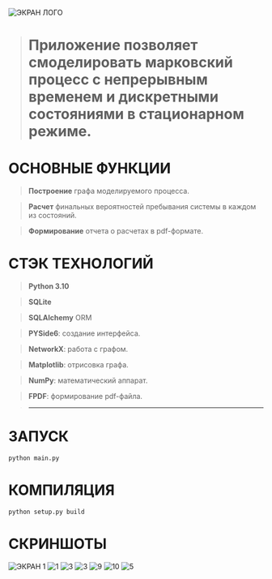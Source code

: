 ![ЭКРАН ЛОГО](https://i.ibb.co/6RBzRmy/1.png)
> # Приложение позволяет смоделировать марковский процесс с непрерывным временем и дискретными состояниями в стационарном режиме.


# ОСНОВНЫЕ ФУНКЦИИ
> **Построение** графа моделируемого процесса.

> **Расчет** финальных вероятностей пребывания системы в каждом из состояний.

> **Формирование** отчета о расчетах в pdf-формате.

# СТЭК ТЕХНОЛОГИЙ
> **Python 3.10**

> **SQLite** 

> **SQLAlchemy** ORM 

> **PYSide6**: создание интерфейса.

> **NetworkX**: работа с графом.

> **Matplotlib**: отрисовка графа.

> **NumPy**: математический аппарат.

> **FPDF**: формирование pdf-файла.

> **** 

# ЗАПУСК 
```console
python main.py
```
# КОМПИЛЯЦИЯ
```console
python setup.py build
```
# СКРИНШОТЫ
![ЭКРАН 1](https://i.ibb.co/b6ydRjN/2.png)
![1](https://user-images.githubusercontent.com/79448643/152173190-62c29f8a-b1fe-45d4-8fb8-3d0e3cbb0ff4.png)
![3](https://user-images.githubusercontent.com/79448643/160628018-3572f743-e870-4b8d-9654-a33c9ef21652.png)
![3](https://user-images.githubusercontent.com/79448643/152173197-14c9e574-5700-44a2-aab1-ce1cd0273254.png)
![9](https://user-images.githubusercontent.com/79448643/160628053-ee7a7f21-0f65-4359-af13-765d18465a46.png)
![10](https://user-images.githubusercontent.com/79448643/160628584-7520ba52-fede-4029-91b7-03d0c24a2515.png)
![5](https://user-images.githubusercontent.com/79448643/152173202-32a8fb66-468b-441b-93d1-d93e238b0bef.png)


